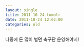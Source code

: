 ```yaml
---
layout: single
title: 2011-10-24-tumblr
date: 2011-10-24 12:02:00
categories: old
---
```

나중에 돈 많이 벌면 축구단 운영해야지!

